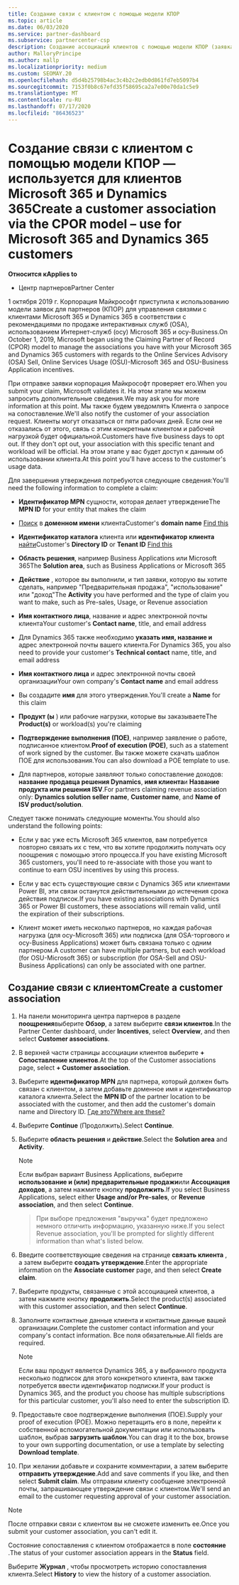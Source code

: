 ```yaml
---
title: Создание связи с клиентом с помощью модели КПОР
ms.topic: article
ms.date: 06/03/2020
ms.service: partner-dashboard
ms.subservice: partnercenter-csp
description: Создание ассоциаций клиентов с помощью модели КПОР (заявка на утверждение партнера по записи). Помогает управлять продажами, использованием, & поощрениями для клиентов Microsoft 365 и Dynamics 365.
author: MalloryPrincipe
ms.author: mallp
ms.localizationpriority: medium
ms.custom: SEOMAY.20
ms.openlocfilehash: d5d4b25798b4ac3c4b2c2edb0d861fd7eb5097b4
ms.sourcegitcommit: 7153f0b8c67efd35f58695ca2a7e00e70da1c5e9
ms.translationtype: MT
ms.contentlocale: ru-RU
ms.lasthandoff: 07/17/2020
ms.locfileid: "86436523"
---
```

# <a name="create-a-customer-association-via-the-cpor-model--use-for-microsoft-365-and-dynamics-365-customers"></a><span data-ttu-id="aed89-104">Создание связи с клиентом с помощью модели КПОР — используется для клиентов Microsoft 365 и Dynamics 365</span><span class="sxs-lookup"><span data-stu-id="aed89-104">Create a customer association via the CPOR model – use for Microsoft 365 and Dynamics 365 customers</span></span>

<span data-ttu-id="aed89-105">**Относится к**</span><span class="sxs-lookup"><span data-stu-id="aed89-105">**Applies to**</span></span>

- <span data-ttu-id="aed89-106">Центр партнеров</span><span class="sxs-lookup"><span data-stu-id="aed89-106">Partner Center</span></span>

<span data-ttu-id="aed89-107">1 октября 2019 г. Корпорация Майкрософт приступила к использованию модели заявок для партнеров (КПОР) для управления связями с клиентами Microsoft 365 и Dynamics 365 в соответствии с рекомендациями по продаже интерактивных служб (OSA), использованием Интернет-служб (осу) Microsoft 365 и осу-Business.</span><span class="sxs-lookup"><span data-stu-id="aed89-107">On October 1, 2019, Microsoft began using the Claiming Partner of Record (CPOR) model to manage the associations you have with your Microsoft 365 and Dynamics 365 customers with regards to the Online Services Advisory (OSA) Sell, Online Services Usage (OSU)-Microsoft 365 and OSU-Business Application incentives.</span></span>

<span data-ttu-id="aed89-108">При отправке заявки корпорация Майкрософт проверяет его.</span><span class="sxs-lookup"><span data-stu-id="aed89-108">When you submit your claim, Microsoft validates it.</span></span> <span data-ttu-id="aed89-109">На этом этапе мы можем запросить дополнительные сведения.</span><span class="sxs-lookup"><span data-stu-id="aed89-109">We may ask you for more information at this point.</span></span> <span data-ttu-id="aed89-110">Мы также будем уведомлять Клиента о запросе на сопоставление.</span><span class="sxs-lookup"><span data-stu-id="aed89-110">We'll also notify the customer of your association request.</span></span> <span data-ttu-id="aed89-111">Клиенты могут отказаться от пяти рабочих дней. Если они не отказались от этого, связь с этим конкретным клиентом и рабочей нагрузкой будет официальной.</span><span class="sxs-lookup"><span data-stu-id="aed89-111">Customers have five business days to opt out. If they don't opt out, your association with this specific tenant and workload will be official.</span></span> <span data-ttu-id="aed89-112">На этом этапе у вас будет доступ к данным об использовании клиента.</span><span class="sxs-lookup"><span data-stu-id="aed89-112">At this point you'll have access to the customer's usage data.</span></span> 

<span data-ttu-id="aed89-113">Для завершения утверждения потребуются следующие сведения:</span><span class="sxs-lookup"><span data-stu-id="aed89-113">You'll need the following information to complete a claim:</span></span>

- <span data-ttu-id="aed89-114">**Идентификатор MPN** сущности, которая делает утверждение</span><span class="sxs-lookup"><span data-stu-id="aed89-114">The **MPN ID** for your entity that makes the claim</span></span>

- <span data-ttu-id="aed89-115">[Поиск](https://docs.microsoft.com/partner-center/find-customer-domain-name) в **доменном имени** клиента</span><span class="sxs-lookup"><span data-stu-id="aed89-115">Customer's **domain name** [Find this](https://docs.microsoft.com/partner-center/find-customer-domain-name)</span></span>

- <span data-ttu-id="aed89-116">**Идентификатор каталога** клиента или **идентификатор клиента** [найти](https://docs.microsoft.com/partner-center/find-customer-domain-name)</span><span class="sxs-lookup"><span data-stu-id="aed89-116">Customer's **Directory ID** or **Tenant ID** [Find this](https://docs.microsoft.com/partner-center/find-customer-domain-name)</span></span>

- <span data-ttu-id="aed89-117">**Область решения**, например Business Applications или Microsoft 365</span><span class="sxs-lookup"><span data-stu-id="aed89-117">The **Solution area**, such as Business Applications or Microsoft 365</span></span>

- <span data-ttu-id="aed89-118">**Действие** , которое вы выполнили, и тип заявки, которую вы хотите сделать, например "Предварительная продажа", "использование" или "доход"</span><span class="sxs-lookup"><span data-stu-id="aed89-118">The **Activity** you have performed and the type of claim you want to make, such as Pre-sales, Usage, or Revenue association</span></span>

- <span data-ttu-id="aed89-119">**Имя контактного лица**, название и адрес электронной почты клиента</span><span class="sxs-lookup"><span data-stu-id="aed89-119">Your customer's **Contact name**, title, and email address</span></span>

- <span data-ttu-id="aed89-120">Для Dynamics 365 также необходимо **указать имя, название и** адрес электронной почты вашего клиента.</span><span class="sxs-lookup"><span data-stu-id="aed89-120">For Dynamics 365, you also need to provide your customer's **Technical contact** name, title, and email address</span></span>

- <span data-ttu-id="aed89-121">**Имя контактного лица** и адрес электронной почты своей организации</span><span class="sxs-lookup"><span data-stu-id="aed89-121">Your own company's **Contact name** and email address</span></span>

- <span data-ttu-id="aed89-122">Вы создадите **имя** для этого утверждения.</span><span class="sxs-lookup"><span data-stu-id="aed89-122">You'll create a **Name** for this claim</span></span>

- <span data-ttu-id="aed89-123">**Продукт (ы** ) или рабочие нагрузки, которые вы заказываете</span><span class="sxs-lookup"><span data-stu-id="aed89-123">The **Product(s)** or workload(s) you're claiming</span></span>

- <span data-ttu-id="aed89-124">**Подтверждение выполнения (ПОЕ)**, например заявление о работе, подписанное клиентом.</span><span class="sxs-lookup"><span data-stu-id="aed89-124">**Proof of execution (POE)**, such as a statement of work signed by the customer.</span></span> <span data-ttu-id="aed89-125">Вы также можете скачать шаблон ПОЕ для использования.</span><span class="sxs-lookup"><span data-stu-id="aed89-125">You can also download a POE template to use.</span></span>

- <span data-ttu-id="aed89-126">Для партнеров, которые заявляют только сопоставление доходов: **название продавца решения Dynamics**, **имя клиента**и **Название продукта или решения ISV**.</span><span class="sxs-lookup"><span data-stu-id="aed89-126">For partners claiming revenue association only: **Dynamics solution seller name**, **Customer name**, and **Name of ISV product/solution**.</span></span> 

<span data-ttu-id="aed89-127">Следует также понимать следующие моменты.</span><span class="sxs-lookup"><span data-stu-id="aed89-127">You should also understand the following points:</span></span>

- <span data-ttu-id="aed89-128">Если у вас уже есть Microsoft 365 клиентов, вам потребуется повторно связать их с тем, что вы хотите продолжить получать осу поощрения с помощью этого процесса.</span><span class="sxs-lookup"><span data-stu-id="aed89-128">If you have existing Microsoft 365 customers, you'll need to re-associate with those you want to continue to earn OSU incentives by using this process.</span></span>

- <span data-ttu-id="aed89-129">Если у вас есть существующие связи с Dynamics 365 или клиентами Power BI, эти связи останутся действительными до истечения срока действия подписок.</span><span class="sxs-lookup"><span data-stu-id="aed89-129">If you have existing associations with Dynamics 365 or Power BI customers, these associations will remain valid, until the expiration of their subscriptions.</span></span>

- <span data-ttu-id="aed89-130">Клиент может иметь несколько партнеров, но каждая рабочая нагрузка (для осу-Microsoft 365) или подписка (для OSA-торгового и осу-Business Applications) может быть связана только с одним партнером.</span><span class="sxs-lookup"><span data-stu-id="aed89-130">A customer can have multiple partners, but each workload (for OSU-Microsoft 365) or subscription (for OSA-Sell and OSU-Business Applications) can only be associated with one partner.</span></span>

## <a name="create-a-customer-association"></a><span data-ttu-id="aed89-131">Создание связи с клиентом</span><span class="sxs-lookup"><span data-stu-id="aed89-131">Create a customer association</span></span>

1. <span data-ttu-id="aed89-132">На панели мониторинга центра партнеров в разделе **поощрения**выберите **Обзор**, а затем выберите **связи клиентов**.</span><span class="sxs-lookup"><span data-stu-id="aed89-132">In the Partner Center dashboard, under **Incentives**, select **Overview**, and then select **Customer associations**.</span></span> 

2. <span data-ttu-id="aed89-133">В верхней части страницы ассоциации клиентов выберите **+ Сопоставление клиентов**.</span><span class="sxs-lookup"><span data-stu-id="aed89-133">At the top of the Customer associations page, select **+ Customer association**.</span></span>

3. <span data-ttu-id="aed89-134">Выберите **идентификатор MPN** для партнера, который должен быть связан с клиентом, а затем добавьте доменное имя и идентификатор каталога клиента.</span><span class="sxs-lookup"><span data-stu-id="aed89-134">Select the **MPN ID** of the partner location to be associated with the customer, and then add the customer's domain name and Directory ID.</span></span> [<span data-ttu-id="aed89-135">Где это?</span><span class="sxs-lookup"><span data-stu-id="aed89-135">Where are these?</span></span>](https://docs.microsoft.com/partner-center/find-customer-domain-name)

4. <span data-ttu-id="aed89-136">Выберите **Continue** (Продолжить).</span><span class="sxs-lookup"><span data-stu-id="aed89-136">Select **Continue**.</span></span>

5. <span data-ttu-id="aed89-137">Выберите **область решения** и **действие**.</span><span class="sxs-lookup"><span data-stu-id="aed89-137">Select the **Solution area** and **Activity**.</span></span> 

   >[!Note]
   >
   ><span data-ttu-id="aed89-138">Если выбран вариант Business Applications, выберите **использование и (или) предварительные продажи**или **Ассоциация доходов**, а затем нажмите кнопку **продолжить**.</span><span class="sxs-lookup"><span data-stu-id="aed89-138">If you select Business Applications, select either **Usage and/or Pre-sales**, or **Revenue association**, and then select **Continue**.</span></span> 

   ><span data-ttu-id="aed89-139">При выборе предложения "выручка" будет предложено немного отличить информацию, указанную ниже.</span><span class="sxs-lookup"><span data-stu-id="aed89-139">If you select Revenue association, you'll be prompted for slightly different information than what's listed below.</span></span>

6. <span data-ttu-id="aed89-140">Введите соответствующие сведения на странице **связать клиента** , а затем выберите **создать утверждение**.</span><span class="sxs-lookup"><span data-stu-id="aed89-140">Enter the appropriate information on the **Associate customer** page, and then select **Create claim**.</span></span>

7. <span data-ttu-id="aed89-141">Выберите продукты, связанные с этой ассоциацией клиентов, а затем нажмите кнопку **продолжить**.</span><span class="sxs-lookup"><span data-stu-id="aed89-141">Select the product(s) associated with this customer association, and then select **Continue**.</span></span>

8. <span data-ttu-id="aed89-142">Заполните контактные данные клиента и контактные данные вашей организации.</span><span class="sxs-lookup"><span data-stu-id="aed89-142">Complete the customer contact information and your company's contact information.</span></span> <span data-ttu-id="aed89-143">Все поля обязательные.</span><span class="sxs-lookup"><span data-stu-id="aed89-143">All fields are required.</span></span> 

   >[!NOTE]
   ><span data-ttu-id="aed89-144">Если ваш продукт является Dynamics 365, а у выбранного продукта несколько подписок для этого конкретного клиента, вам также потребуется ввести идентификатор подписки.</span><span class="sxs-lookup"><span data-stu-id="aed89-144">If your product is Dynamics 365, and the product you choose has multiple subscriptions for this particular customer, you'll also need to enter the subscription ID.</span></span>

9. <span data-ttu-id="aed89-145">Предоставьте свое подтверждение выполнения (ПОЕ).</span><span class="sxs-lookup"><span data-stu-id="aed89-145">Supply your proof of execution (POE).</span></span> <span data-ttu-id="aed89-146">Можно перетащить его в поле, перейти к собственной вспомогательной документации или использовать шаблон, выбрав **загрузить шаблон**.</span><span class="sxs-lookup"><span data-stu-id="aed89-146">You can drag it to the box, browse to your own supporting documentation, or use a template by selecting **Download template**.</span></span> 

10. <span data-ttu-id="aed89-147">При желании добавьте и сохраните комментарии, а затем выберите **отправить утверждение**.</span><span class="sxs-lookup"><span data-stu-id="aed89-147">Add and save comments if you like, and then select **Submit claim**.</span></span> <span data-ttu-id="aed89-148">Мы отправим клиенту сообщение электронной почты, запрашивающее утверждение связи с клиентом.</span><span class="sxs-lookup"><span data-stu-id="aed89-148">We'll send an email to the customer requesting approval of your customer association.</span></span>

   >[!NOTE]
   ><span data-ttu-id="aed89-149">После отправки связи с клиентом вы не сможете изменить ее.</span><span class="sxs-lookup"><span data-stu-id="aed89-149">Once you submit your customer association, you can't edit it.</span></span>

<span data-ttu-id="aed89-150">Состояние сопоставления с клиентом отображается в поле **состояние** .</span><span class="sxs-lookup"><span data-stu-id="aed89-150">The status of your customer association appears in the **Status** field.</span></span>

<span data-ttu-id="aed89-151">Выберите **Журнал** , чтобы просмотреть историю сопоставления клиента.</span><span class="sxs-lookup"><span data-stu-id="aed89-151">Select **History** to view the history of a customer association.</span></span>
